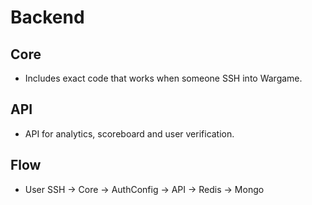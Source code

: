 # Backend 

## Core
* Includes exact code that works when someone SSH into Wargame.

## API
* API for analytics, scoreboard and user verification.

## Flow
* User SSH -> Core -> AuthConfig -> API -> Redis -> Mongo 